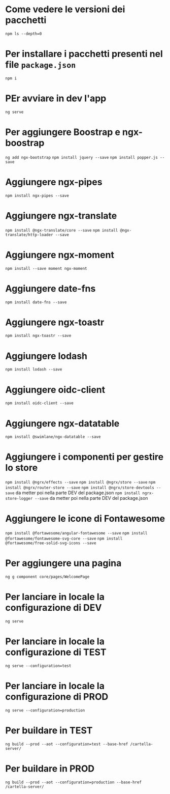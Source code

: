 # Come vedere le versioni dei pacchetti
`npm ls --depth=0`

# Per installare i pacchetti presenti nel file `package.json`
`npm i`

# PEr avviare in dev l'app
`ng serve`

# Per aggiungere Boostrap e ngx-boostrap
`ng add ngx-bootstrap`
`npm install jquery --save`
`npm install popper.js --save`

# Aggiungere ngx-pipes
`npm install ngx-pipes --save`

# Aggiungere ngx-translate
`npm install @ngx-translate/core --save`
`npm install @ngx-translate/http-loader --save`

# Aggiungere ngx-moment
`npm install --save moment ngx-moment`

# Aggiungere date-fns
`npm install date-fns --save`

# Aggiungere ngx-toastr
`npm install ngx-toastr --save`

# Aggiungere lodash
`npm install lodash --save`

# Aggiungere oidc-client
`npm install oidc-client --save`

# Aggiungere ngx-datatable
`npm install @swimlane/ngx-datatable --save`

# Aggiungere i componenti per gestire lo store
`npm install @ngrx/effects --save`
`npm install @ngrx/store --save`
`npm install @ngrx/router-store --save`
`npm install @ngrx/store-devtools --save` da metter poi nella parte DEV del package.json
`npm install ngrx-store-logger --save` da metter poi nella parte DEV del package.json

# Aggiungere le icone di Fontawesome
`npm install @fortawesome/angular-fontawesome --save`
`npm install @fortawesome/fontawesome-svg-core --save`
`npm install @fortawesome/free-solid-svg-icons --save`

# Per aggiungere una pagina
`ng g component core/pages/WelcomePage`

# Per lanciare in locale la configurazione di DEV
`ng serve`

# Per lanciare in locale la configurazione di TEST
`ng serve --configuration=test`

# Per lanciare in locale la configurazione di PROD
`ng serve --configuration=production`

# Per buildare in TEST
`ng build --prod --aot --configuration=test --base-href /cartella-server/` 

# Per buildare in PROD
`ng build --prod --aot --configuration=production --base-href /cartella-server/` 